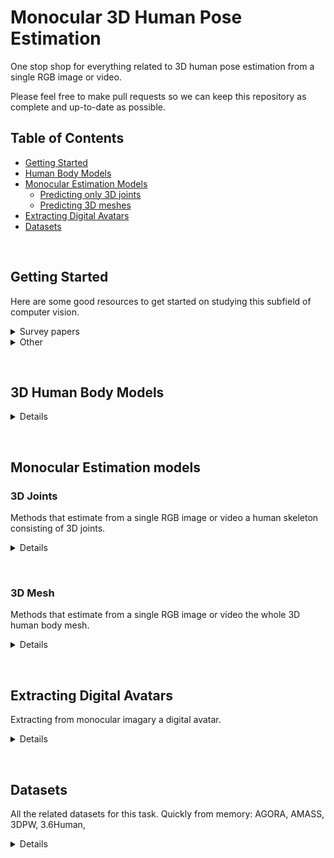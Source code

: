 # Monocular 3D Human Pose Estimation
One stop shop for everything related to 3D human pose estimation from a single RGB image or video.

Please feel free to make pull requests so we can keep this repository as complete and up-to-date as possible.

## Table of Contents
- [Getting Started](#start)
- [Human Body Models](#bodymodels)
- [Monocular Estimation Models](#estimation)
  - [Predicting only 3D joints](#joints)
  - [Predicting 3D meshes](#meshes)
- [Extracting Digital Avatars](#avatars)
- [Datasets](#datasets)


&nbsp;
&nbsp;
## Getting Started <a name="start"></a>
Here are some good resources to get started on studying this subfield of computer vision. 

<details>
  <summary>Survey papers</summary>
  
  - [Monocular Human Pose Estimation: A Survey of Deep Learning-based Methods](https://arxiv.org/abs/2006.01423)
  - [A survey on monocular 3D human pose estimation](https://www.sciencedirect.com/science/article/pii/S2096579620300887)
  - [Deep 3D human pose estimation: A review](https://www.sciencedirect.com/science/article/pii/S1077314221000692)
  
  
</details>
  
<details>
  <summary>Other</summary>
  
  - [OpenPose GitHub](https://github.com/CMU-Perceptual-Computing-Lab/openpose)
  - https://paperswithcode.com/task/monocular-3d-human-pose-estimation 
  - [SMPL paper](https://files.is.tue.mpg.de/black/papers/SMPL2015.pdf)
  - [ArXiv feed](https://arxiv.org/search/?query=3D+human+pose&searchtype=all&source=header)
  
</details>


&nbsp;
&nbsp;
## 3D Human Body Models <a name="bodymodels"></a>
<details>
  <summary>Details</summary>
  
  ### List of 3D human body models
  
  | Model name   | Year | Description                                          | Link |
  | :---         | :----|    :----                                             |          ---: |
  | SCAPE        | 2005 | Shape Completion and Animation of People | [[Project page]](http://ai.stanford.edu/~drago/Projects/scape/scape.html) |
  | BlendSCAPE   | 2012 | Coregistration: Simultaneous Alignment and Modeling of Articulated 3D Shape | [[Paper PDF]](https://files.is.tue.mpg.de/black/papers/HirshbergECCV2012.pdf) |
  | SMPL         | 2015 | A Skinned Multi-Person Linear Model                  | [[Project page]](https://smpl.is.tue.mpg.de/)      |
  | SMPL-H       | 2017 | Embodied Hands: Modeling and Capturing Hands and Bodies Together | [[PDF page]](https://ps.is.mpg.de/uploads_file/attachment/attachment/392/Embodied_Hands_SiggraphAsia2017.pdf) |
  | SMPL-X       | 2019 | Expressive Body Capture: 3D Hands, Face, and Body from a Single Image | [[Project page]](https://smpl-x.is.tue.mpg.de/)    |
  | STAR         | 2020 | A Sparse Trained Articulated Human Body Regressor    | [[Project page]](https://star.is.tue.mpg.de/)      |
  | GHUM & GHUML | 2020 | Generative 3D Human Shape and Articulated Pose Models| [[GitHub page]](https://github.com/google-research/google-research/tree/master/ghum)|

  ### Helpful resources
  - SMPL introduction blog: https://khanhha.github.io/posts/SMPL-model-introduction/
</details>


&nbsp;
&nbsp;
## Monocular Estimation models <a name="estimation"></a>

### 3D Joints <a name="joints"></a>
Methods that estimate from a single RGB image or video a human skeleton consisting of 3D joints.

<details>
  <summary>Details</summary>

  | Model name   | Year | Description                                                | Temporal | Link |
  | :---         | :----|    :----                                                   |:---:|     ---: |
  | - | - | - | - | - |
  
</details>


&nbsp;
### 3D Mesh <a name="meshes"></a>
Methods that estimate from a single RGB image or video the whole 3D human body mesh.
  
<details>
  <summary>Details</summary>
 
  | Model name   | Year | Description                                                | Body model used | Temporal | Link |
  | :---         | :----|    :----                                                   | :---:           |:---:|     ---: |
  | DecoMR       | 2020 | 3D Human Mesh Regression with Dense Correspondence         | SMPL | :white_large_square: | [[GitHub page]](https://github.com/zengwang430521/DecoMR)
  | VIBE         | 2020 | Video Inference for Human Body Pose and Shape Estimation   | SMPL        |:white_check_mark:  |[[GitHub page]](https://github.com/mkocabas/VIBE)|
  | -            | 2021 | Human Performance Capture from Monocular Video in the Wild | SMPL            |:white_check_mark:  |  [[PDF]](https://arxiv.org/pdf/2111.14672.pdf)|
  | SimPoE | 2021 | Simulated Character Control for 3D Human Pose Estimation | | :white_check_mark: | [[PaperswCode Page]](https://paperswithcode.com/paper/simpoe-simulated-character-control-for-3d) |

</details>

&nbsp;
&nbsp;
## Extracting Digital Avatars <a name="avatars"></a>
Extracting from monocular imagary a digital avatar. 
<details>
  <summary>Details</summary>
  
  | Name   | Year | Description | Body model used | Link |
  | :---   | :----| :----       |:---:            | ---: |
  | ICON   | 2021 | Implicit Clothed humans Obtained from Normals |  | [[Project page]](https://icon.is.tue.mpg.de/) |

</details>

&nbsp;
&nbsp;
## Datasets <a name="datasets"></a>
All the related datasets for this task. Quickly from memory: AGORA, AMASS, 3DPW, 3.6Human, 
<details>
  <summary>Details</summary>
  
  | Name   | Year | Description | Size     | Link |
  | :---   | :----| :----       |:---:     | ---: |
  | 3DPW   | 2018 | 3D poses in the wild   | - | [[Project page]](https://virtualhumans.mpi-inf.mpg.de/3DPW/) |

</details>


